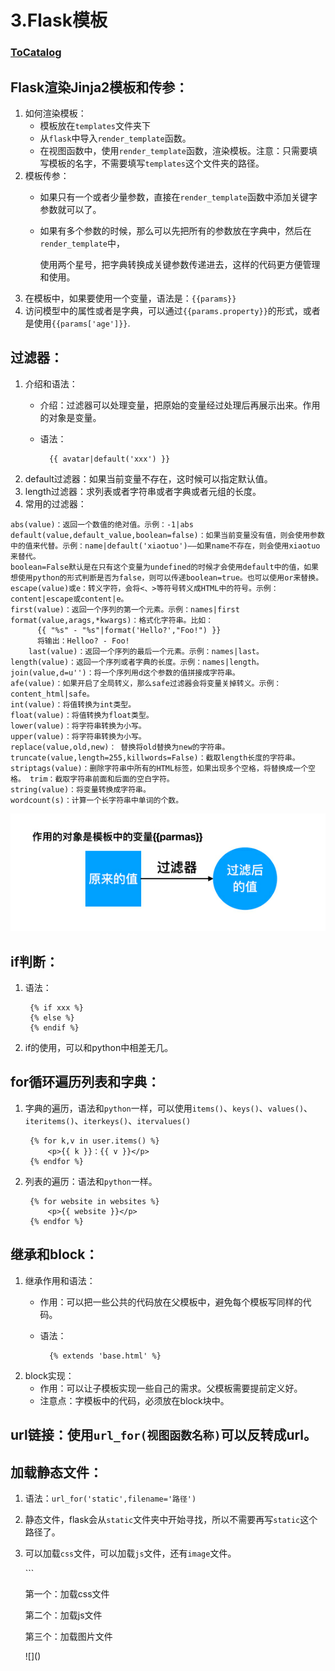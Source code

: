 # 3.Flask模板

### [ToCatalog](../README.md)

## Flask渲染Jinja2模板和传参：

1. 如何渲染模板：
   * 模板放在`templates`文件夹下
   * 从`flask`中导入`render_template`函数。
   * 在视图函数中，使用`render_template`函数，渲染模板。注意：只需要填写模板的名字，不需要填写`templates`这个文件夹的路径。
2. 模板传参：
   * 如果只有一个或者少量参数，直接在`render_template`函数中添加关键字参数就可以了。
   * 如果有多个参数的时候，那么可以先把所有的参数放在字典中，然后在`render_template`中，

     使用两个星号，把字典转换成关键参数传递进去，这样的代码更方便管理和使用。
3. 在模板中，如果要使用一个变量，语法是：`{{params}}`
4. 访问模型中的属性或者是字典，可以通过`{{params.property}}`的形式，或者是使用`{{params['age']}}`.

## 过滤器：

1. 介绍和语法：
   * 介绍：过滤器可以处理变量，把原始的变量经过处理后再展示出来。作用的对象是变量。
   * 语法：

     ```text
       {{ avatar|default('xxx') }}
     ```
2. default过滤器：如果当前变量不存在，这时候可以指定默认值。
3. length过滤器：求列表或者字符串或者字典或者元组的长度。
4. 常用的过滤器：

```text
abs(value)：返回一个数值的绝对值。示例：-1|abs 
default(value,default_value,boolean=false)：如果当前变量没有值，则会使用参数中的值来代替。示例：name|default('xiaotuo')——如果name不存在，则会使用xiaotuo来替代。
boolean=False默认是在只有这个变量为undefined的时候才会使用default中的值，如果想使用python的形式判断是否为false，则可以传递boolean=true。也可以使用or来替换。 
escape(value)或e：转义字符，会将<、>等符号转义成HTML中的符号。示例：content|escape或content|e。
first(value)：返回一个序列的第一个元素。示例：names|first 
format(value,arags,*kwargs)：格式化字符串。比如：
      {{ "%s" - "%s"|format('Hello?',"Foo!") }}
      将输出：Helloo? - Foo!
    last(value)：返回一个序列的最后一个元素。示例：names|last。
length(value)：返回一个序列或者字典的长度。示例：names|length。 
join(value,d=u'')：将一个序列用d这个参数的值拼接成字符串。 
afe(value)：如果开启了全局转义，那么safe过滤器会将变量关掉转义。示例：content_html|safe。 
int(value)：将值转换为int类型。 
float(value)：将值转换为float类型。 
lower(value)：将字符串转换为小写。 
upper(value)：将字符串转换为小写。 
replace(value,old,new)： 替换将old替换为new的字符串。 truncate(value,length=255,killwords=False)：截取length长度的字符串。 
striptags(value)：删除字符串中所有的HTML标签，如果出现多个空格，将替换成一个空格。 trim：截取字符串前面和后面的空白字符。 
string(value)：将变量转换成字符串。 
wordcount(s)：计算一个长字符串中单词的个数。
```



![Filter](../.gitbook/assets/00t_a-f-2e5ygia-a3-mg3o.png)

## if判断：

1. 语法：

   ```text
    {% if xxx %}
    {% else %}
    {% endif %}
   ```

2. if的使用，可以和python中相差无几。

## for循环遍历列表和字典：

1. 字典的遍历，语法和`python`一样，可以使用`items()`、`keys()`、`values()`、`iteritems()`、`iterkeys()`、`itervalues()`

   ```text
    {% for k,v in user.items() %}
        <p>{{ k }}：{{ v }}</p>
    {% endfor %}
   ```

2. 列表的遍历：语法和`python`一样。

   ```text
    {% for website in websites %}
        <p>{{ website }}</p>
    {% endfor %}
   ```

## 继承和block：

1. 继承作用和语法：
   * 作用：可以把一些公共的代码放在父模板中，避免每个模板写同样的代码。
   * 语法：

     ```text
       {% extends 'base.html' %}
     ```
2. block实现：
   * 作用：可以让子模板实现一些自己的需求。父模板需要提前定义好。
   * 注意点：字模板中的代码，必须放在block块中。

## url链接：使用`url_for(视图函数名称)`可以反转成url。

## 加载静态文件：

1. 语法：`url_for('static',filename='路径')`
2. 静态文件，flask会从`static`文件夹中开始寻找，所以不需要再写`static`这个路径了。
3. 可以加载`css`文件，可以加载`js`文件，还有`image`文件。

   \`\`\`

   第一个：加载css文件

   第二个：加载js文件

   第三个：加载图片文件

   !\[\]\(\)

